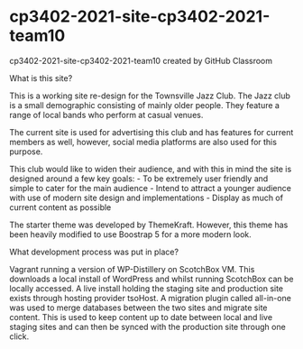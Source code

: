 # cp3402-2021-site-cp3402-2021-team10

cp3402-2021-site-cp3402-2021-team10 created by GitHub Classroom

What is this site?

This is a working site re-design for the Townsville Jazz Club. The Jazz club is a small demographic consisting of mainly older people. They feature a range of local bands who perform at casual venues.

The current site is used for advertising this club and has features for current members as well, however, social media platforms are also used for this purpose.

This club would like to widen their audience, and with this in mind the site is designed around a few key goals: - To be extremely user friendly and simple to cater for the main audience - Intend to attract a younger audience with use of modern site design and implementations - Display as much of current content as possible

The starter theme was developed by ThemeKraft. However, this theme has been heavily modified to use Boostrap 5 for a more modern look.   

What development process was put in place?

Vagrant running a version of WP-Distillery on ScotchBox VM. This downloads a local install of WordPress and whilst running ScotchBox can be locally accessed. A live install holding the staging site and production site exists through hosting provider tsoHost. A migration plugin called all-in-one was used to merge databases between the two sites and migrate site content. This is used to keep content up to date between local and live staging sites and can then be synced with the production site through one click.
